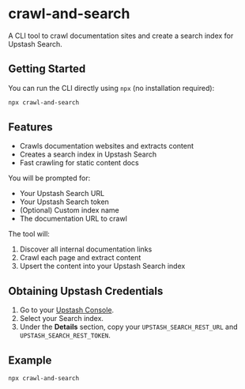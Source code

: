 # crawl-and-search

A CLI tool to crawl documentation sites and create a search index for Upstash Search.

## Getting Started

You can run the CLI directly using `npx` (no installation required):

```sh
npx crawl-and-search
```

## Features
- Crawls documentation websites and extracts content
- Creates a search index in Upstash Search
- Fast crawling for static content docs


You will be prompted for:
- Your Upstash Search URL
- Your Upstash Search token
- (Optional) Custom index name
- The documentation URL to crawl

The tool will:
1. Discover all internal documentation links
2. Crawl each page and extract content
3. Upsert the content into your Upstash Search index

## Obtaining Upstash Credentials

1. Go to your [Upstash Console](https://console.upstash.com/).
2. Select your Search index.
3. Under the **Details** section, copy your `UPSTASH_SEARCH_REST_URL` and `UPSTASH_SEARCH_REST_TOKEN`.

## Example

```sh
npx crawl-and-search
```
